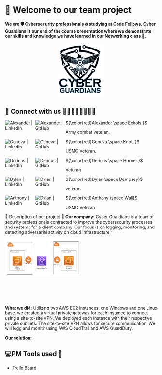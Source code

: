 


  <h1>
    👋 Welcome to our team project
  </h1>
  <h4>
    We are 🛡️ Cybersecurity professionals 🔥 studying at Code Fellows. Cyber Guardians is our end of the course presentation where we demonstrate our skills and knowledge we have learned in our Networking class 🙌. 
    </h4>
    <div id="header" align="center">
  <img src="https://github.com/Cyber-Guardians/.github/blob/main/Screenshot%202023-05-15%20090526.png"  width="30%" height="30%">
</div>


## 🤝 Connect with us 👨‍💻👩‍💻👩‍💻👩‍💻

<a href="https://www.linkedin.com/in/alexander88echols/"><img align="left" src="https://img.shields.io/badge/linkedin-%230077B5.svg?style=for-the-badge&logo=linkedin&logoColor=white" alt="Alexander | LinkedIn" width="100px"/></a>
<a href="https://github.com/R00sterGuy"><img align="left" src="https://img.shields.io/badge/github-%23121011.svg?style=for-the-badge&logo=github&logoColor=white" alt="Alexander  | GitHub" width="100px"/></a>
<p align="left"> ${\color{red}Alexander \space Echols }$ </p> 
<p align="left"> Army combat veteran. </p>
<a href="https://www.linkedin.com/in/genevaknott/"><img align="left" src="https://img.shields.io/badge/linkedin-%230077B5.svg?style=for-the-badge&logo=linkedin&logoColor=white" alt="Geneva | LinkedIn" width="100px"/></a>
<a href="https://github.com/GenevaKnott"><img align="left" src="https://img.shields.io/badge/github-%23121011.svg?style=for-the-badge&logo=github&logoColor=white" alt="Geneva  | GitHub" width="100px"/></a>
<p align="left"> ${\color{red}Geneva \space Knott }$ </p> 
<p align="left"> USMC Veteran. </p>
<a href="https://www.linkedin.com/in/dericus-horner/"><img align="left" src="https://img.shields.io/badge/linkedin-%230077B5.svg?style=for-the-badge&logo=linkedin&logoColor=white" alt="Dericus | LinkedIn" width="100px"/></a>
<a href="https://github.com/Dhorner4"><img align="left" src="https://img.shields.io/badge/github-%23121011.svg?style=for-the-badge&logo=github&logoColor=white" alt="Dericus | GitHub" width="100px"/></a>
<p align="left"> ${\color{red}Dericus \space Horner }$ </p> 
<p align="left">Veteran
 </p>
<a href="https://www.linkedin.com/in/your-new-associate/"><img align="left" src="https://img.shields.io/badge/linkedin-%230077B5.svg?style=for-the-badge&logo=linkedin&logoColor=white" alt="Dylan | LinkedIn" width="100px"/></a>
<a href="https://github.com/DylanDempsey1"><img align="left" src="https://img.shields.io/badge/github-%23121011.svg?style=for-the-badge&logo=github&logoColor=white" alt="Dylan | GitHub" width="100px"/></a> 
<p align="left"> ${\color{red}Dylan  \space Dempsey}$ </p> 
<p align="left"> veteran </p>
<a href="https://www.linkedin.com/in/anthony-wall-a2783019/"><img align="left" src="https://img.shields.io/badge/linkedin-%230077B5.svg?style=for-the-badge&logo=linkedin&logoColor=white" alt="Anthony | LinkedIn" width="100px"/></a>
<a href="https://github.com/Anthony098626"><img align="left" src="https://img.shields.io/badge/github-%23121011.svg?style=for-the-badge&logo=github&logoColor=white" alt="Dylan | GitHub" width="100px"/></a> 
<p align="left"> ${\color{red}Anthony  \space Wall}$ </p> 
<p align="left"> USMC Veteran </p>


💾 Description of our project 🚧
**Our company:** Cyber Guardians is a team of security professionals contracted to improve the cybersecurity processes and systems for a client company. Our focus is on logging, monitoring, and detecting adversarial activity on cloud infrastructure.

<a href="https://github.com/Cyber-Guardians/Documentation/blob/main/Screenshot%202023-05-15%20121944.png"><img align="left" img src="https://github.com/Cyber-Guardians/Documentation/blob/main/Screenshot%202023-05-15%20121944.png" width="50%" height="50%"/></a>
<p align="left">
   <br>
  <br>
   <br> 
   <br> 
   <br>
    <br>
     <br> 
     <br>
      <br>
       <br>
        <br>
 <br>
  

**What we did:** Utilizing two AWS EC2 instances, one Windows and one Linux base, we created a virtual private gateway for each instance to connect using a site-to-site VPN. We deployed each instance with their respective private subnets. The site-to-site VPN allows for secure communication. We will logg and monitir using AWS CloudTrail and AWS GuardDuty.

**Our solution:** 



## 💻PM Tools used 🧰
- [Trello Board](https://trello.com/b/NjbABYRP)
